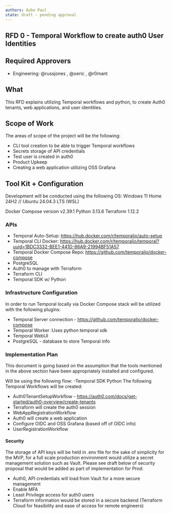 ```yaml
---
authors: Aube Paul
state: draft - pending approval
---
```



RFD 0 - Temporal Workflow to create auth0 User Identities
------

## Required Approvers

* Engineering: @russjones , @oeric , @r0mant


## What

This RFD explains utilizing Temporal workflows and python, to create Auth0 tenants, web applications, and user identities. 

## Scope of Work

The areas of scope of the project will be the following:
- CLI tool creation to be able to trigger Temporal workflows
- Secrets storage of API credentials 
- Test user is created in auth0
- Product Upkeep
- Creating a web application utilizing OSS Grafana



## Tool Kit + Configuration

Development will be conducted using the following OS: Windows 11 Home 24H2 // Ubuntu 24.04.3 LTS (WSL)

Docker Compose version v2.39.1
Python 3.13.6 
Terraform 1.12.2

### APIs
- Temporal Auto-Setup: https://hub.docker.com/r/temporalio/auto-setup
- Temporal CLI  Docker: https://hub.docker.com/r/temporalio/temporal?uuid=1BDC3332-BEE1-441D-86A9-21994BF51A57
- Temporal Docker Compose Repo: https://github.com/temporalio/docker-compose
- PostgreSQL
- Auth0 to manage with Terraform
- Terraform CLI
- Temporal SDK w/ Python

###  Infrastructure Configuration

In order to run Temporal locally via Docker Compose stack will be utilized with the following plugins:
- Temporal Server connection - https://github.com/temporalio/docker-compose
- Temporal Worker :Uses python temporal sdk
- Temporal WebUI
- PostgreSQL - database to store Temporal info


### Implementation Plan

This document is going based on the assumption that the tools mentioned in the above section have been appropriately installed and configured. 

Will be using the following flow:
-Temporal SDK Python
The following Temporal Workflows will be created:
- Auth0TenantSetupWorkflow - https://auth0.com/docs/get-started/auth0-overview/create-tenants
- Terraform will create the auth0 session
- WebAppRegistrationWorkflow
- Auth0 will create a web application
- Configure OIDC and OSS Grafana (based off of OIDC info)
- UserRegistrationWorkflow


#### Security 

The storage of API keys will be held in .env file for the sake of simplicity for the MVP, for a full scale production environment would utilize a secret management solution such as Vault. Please see draft below of security proposal that would be added as part of implementation for Prod:
- Auth0, API credentials will load from Vault for a more secure management
- Enable MFA
- Least Privilege access for auth0 users
- Terraform information would be stored in a secure backend (Terraform Cloud for feasibility and ease of access for remote engineers)


